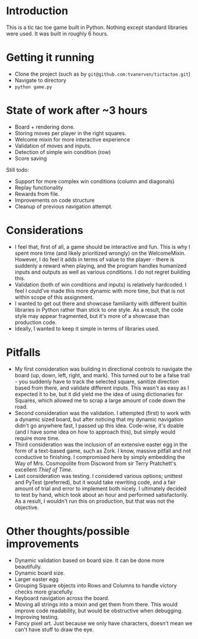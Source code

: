 # Introduction
This is a tic tac toe game built in Python. Nothing except standard libraries were used. It was built in roughly 6 hours.

# Getting it running

- Clone the project (such as by `git@github.com:tvanerven/tictactoe.git`)
- Navigate to directory
- `python game.py`

# State of work after ~3 hours

- Board + rendering done.
- Storing moves per player in the right squares.
- Welcome mixin for more interactive experience
- Validation of moves and inputs.
- Detection of simple win condition (row)
- Score saving

Still todo:

- Support for more complex win conditions (column and diagonals)
- Replay functionality
- Rewards from file.
- Improvements on code structure
- Cleanup of previous navigation attempt.

# Considerations

- I feel that, first of all, a game should be interactive and fun. This is why I spent more time (and likely prioritized wrongly) on the WelcomeMixin. However, I do feel it adds in terms of value to the player - there is suddenly a reward when playing, and the program handles humanized inputs and outputs as well as various conditions. I do not regret building this.
- Validation (both of win conditions and inputs) is relatively hardcoded. I feel I could've made this more dynamic with more time, but that is not within scope of this assignment.
- I wanted to get out there and showcase familiarity with different builtin libraries in Python rather than stick to one style. As a result, the code style may appear fragmented, but it's more of a showcase than production code.
- Ideally, I wanted to keep it simple in terms of libraries used.

# Pitfalls

- My first consideration was building in directional controls to navigate the board (up, down, left, right, and mark). This turned out to be a false trail - you suddenly have to track the selected square, sanitize direction based from there, and validate different inputs. This wasn't as easy as I expected it to be, but it did yield me the idea of using dictionaries for Squares, which allowed me to scrap a large amount of code down the road.
- Second consideration was the validation. I attempted (first) to work with a dynamic sized board, but after noticing that my dynamic navigation didn't go anywhere fast, I passed up this idea. Code-wise, it's doable (and I have some idea on how to approach this), but simply would require more time.
- Third consideration was the inclusion of an extensive easter egg in the form of a text-based game, such as Zork. I know, massive pitfall and not conductive to finishing. I compromised here by simply embedding the Way of Mrs. Cosmopolite from Discword from sir Terry Pratchett's excellent _Thief of Time_. 
- Last consideration was testing. I considered various options; unittest and PyTest (preferred), but it would take rewriting code, and a fair amount of trial and error to implement both nicely. I ultimately decided to test by hand, which took about an hour and performed satisfactorily. As a result, I wouldn't run this on production, but that was not the objective.

# Other thoughts/possible improvements

- Dynamic validation based on board size. It can be done more beautifully.
- Dynamic board size.
- Larger easter egg
- Grouping Square objects into Rows and Columns to handle victory checks more gracefully.
- Keyboard navigation across the board.
- Moving all strings into a mixin and get them from there. This would improve code readability, but would be obstructive when debugging.
- Improving testing.
- Fancy pixel art. Just because we only have characters, doesn't mean we can't have stuff to draw the eye.
